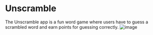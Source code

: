 # Unscramble
The Unscramble app is a fun word game where users have to guess a scrambled word and earn points for guessing correctly.
![image](https://github.com/Raushan-CS/Unscramble/assets/157723697/1338c534-4963-4ec1-a86f-df9c127eadf6)
